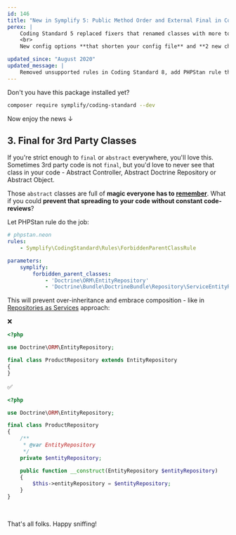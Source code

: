 ```yaml
---
id: 146
title: "New in Symplify 5: Public Method Order and External Final in CodingStandard"
perex: |
    Coding Standard 5 replaced fixers that renamed classes with more tolerant sniffs. What else is there?
    <br>
    New config options **that shorten your config file** and **2 new checkers to keep your code in order**.

updated_since: "August 2020"
updated_message: |
    Removed unsupported rules in Coding Standard 8, add PHPStan rule that handle it better.
---
```


Don't you have this package installed yet?

```bash
composer require symplify/coding-standard --dev
```

Now enjoy the news ↓

## 3. Final for 3rd Party Classes

If you're strict enough to `final` or `abstract` everywhere, you'll love this. Sometimes 3rd party code is not `final`, but you'd love to never see that class in your code - Abstract Controller, Abstract Doctrine Repository or Abstract Object.

Those `abstract` classes are full of **magic everyone has to [remember](/blog/2018/08/27/why-and-how-to-avoid-the-memory-lock/)**. What if you could **prevent that spreading to your code without constant code-reviews**?

Let PHPStan rule do the job:

```yaml
# phpstan.neon
rules:
    - Symplify\CodingStandard\Rules\ForbiddenParentClassRule

parameters:
    symplify:
        forbidden_parent_classes:
            - 'Doctrine\ORM\EntityRepository'
            - 'Doctrine\Bundle\DoctrineBundle\Repository\ServiceEntityRepository'
```

This will prevent over-inheritance and embrace composition - like in [Repositories as Services](/blog/2017/10/16/how-to-use-repository-with-doctrine-as-service-in-symfony/) approach:

❌

```php
<?php

use Doctrine\ORM\EntityRepository;

final class ProductRepository extends EntityRepository
{
}
```
✅

```php
<?php

use Doctrine\ORM\EntityRepository;

final class ProductRepository
{
    /**
     * @var EntityRepository
     */
    private $entityRepository;

    public function __construct(EntityRepository $entityRepository)
    {
        $this->entityRepository = $entityRepository;
    }
}
```

<br>

That's all folks. Happy sniffing!
